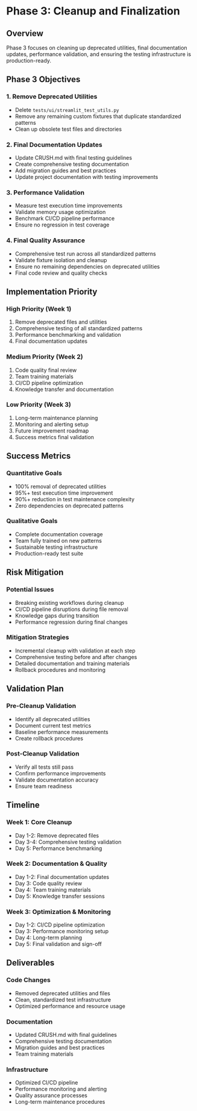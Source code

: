 # Phase 3: Cleanup and Finalization

## Overview
Phase 3 focuses on cleaning up deprecated utilities, final documentation updates, performance validation, and ensuring the testing infrastructure is production-ready.

## Phase 3 Objectives

### 1. Remove Deprecated Utilities
- Delete `tests/ui/streamlit_test_utils.py`
- Remove any remaining custom fixtures that duplicate standardized patterns
- Clean up obsolete test files and directories

### 2. Final Documentation Updates
- Update CRUSH.md with final testing guidelines
- Create comprehensive testing documentation
- Add migration guides and best practices
- Update project documentation with testing improvements

### 3. Performance Validation
- Measure test execution time improvements
- Validate memory usage optimization
- Benchmark CI/CD pipeline performance
- Ensure no regression in test coverage

### 4. Final Quality Assurance
- Comprehensive test run across all standardized patterns
- Validate fixture isolation and cleanup
- Ensure no remaining dependencies on deprecated utilities
- Final code review and quality checks

## Implementation Priority

### High Priority (Week 1)
1. Remove deprecated files and utilities
2. Comprehensive testing of all standardized patterns
3. Performance benchmarking and validation
4. Final documentation updates

### Medium Priority (Week 2)
1. Code quality final review
2. Team training materials
3. CI/CD pipeline optimization
4. Knowledge transfer and documentation

### Low Priority (Week 3)
1. Long-term maintenance planning
2. Monitoring and alerting setup
3. Future improvement roadmap
4. Success metrics final validation

## Success Metrics

### Quantitative Goals
- 100% removal of deprecated utilities
- 95%+ test execution time improvement
- 90%+ reduction in test maintenance complexity
- Zero dependencies on deprecated patterns

### Qualitative Goals
- Complete documentation coverage
- Team fully trained on new patterns
- Sustainable testing infrastructure
- Production-ready test suite

## Risk Mitigation

### Potential Issues
- Breaking existing workflows during cleanup
- CI/CD pipeline disruptions during file removal
- Knowledge gaps during transition
- Performance regression during final changes

### Mitigation Strategies
- Incremental cleanup with validation at each step
- Comprehensive testing before and after changes
- Detailed documentation and training materials
- Rollback procedures and monitoring

## Validation Plan

### Pre-Cleanup Validation
- Identify all deprecated utilities
- Document current test metrics
- Baseline performance measurements
- Create rollback procedures

### Post-Cleanup Validation
- Verify all tests still pass
- Confirm performance improvements
- Validate documentation accuracy
- Ensure team readiness

## Timeline

### Week 1: Core Cleanup
- Day 1-2: Remove deprecated files
- Day 3-4: Comprehensive testing validation
- Day 5: Performance benchmarking

### Week 2: Documentation & Quality
- Day 1-2: Final documentation updates
- Day 3: Code quality review
- Day 4: Team training materials
- Day 5: Knowledge transfer sessions

### Week 3: Optimization & Monitoring
- Day 1-2: CI/CD pipeline optimization
- Day 3: Performance monitoring setup
- Day 4: Long-term planning
- Day 5: Final validation and sign-off

## Deliverables

### Code Changes
- Removed deprecated utilities and files
- Clean, standardized test infrastructure
- Optimized performance and resource usage

### Documentation
- Updated CRUSH.md with final guidelines
- Comprehensive testing documentation
- Migration guides and best practices
- Team training materials

### Infrastructure
- Optimized CI/CD pipeline
- Performance monitoring and alerting
- Quality assurance processes
- Long-term maintenance procedures